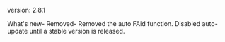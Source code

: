 version: 2.8.1

What's new-
 Removed-
    Removed the auto FAid function.
    Disabled auto-update until a stable version is released.
